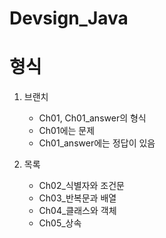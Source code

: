 # Devsign_Java

# 형식
1. 브랜치
    * Ch01, Ch01_answer의 형식
    * Ch01에는 문제
    * Ch01_answer에는 정답이 있음

2. 목록
    * Ch02_식별자와 조건문
    * Ch03_반복문과 배열
    * Ch04_클래스와 객체
    * Ch05_상속